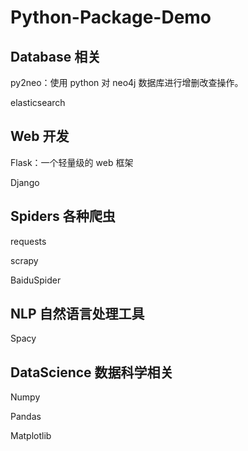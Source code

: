 # Python-Package-Demo



## Database 相关

py2neo：使用 python 对 neo4j 数据库进行增删改查操作。

elasticsearch

## Web 开发

Flask：一个轻量级的 web 框架

Django

## Spiders 各种爬虫

requests

scrapy

BaiduSpider

## NLP 自然语言处理工具

Spacy

## DataScience 数据科学相关

Numpy

Pandas

Matplotlib